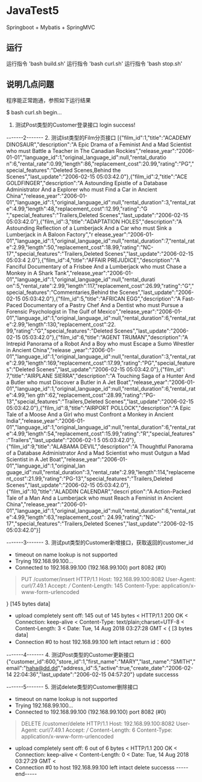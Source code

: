 # JavaTest5
Springboot + Mybatis + SpringMVC

## 运行
运行指令 'bash build.sh'
运行指令 'bash curl.sh'
运行指令 'bash stop.sh'

## 说明几点问题
程序能正常跑通，参照如下运行结果

$ bash curl.sh
begin...

1. 测试Post类型的Customer登录接口
login success!

-------2-------
2. 测试list类型的Film分页接口
[{"film_id":1,"title":"ACADEMY DINOSAUR","description":"A Epic Drama of a Feminist And a Mad Scientist who must Battle a Teacher in The Canadian Rockies","release_year":"2006-01-01","language_id":1,"original_language_id":null,"rental_duratio
n":6,"rental_rate":0.99,"length":86,"replacement_cost":20.99,"rating":"PG","special_features":"Deleted Scenes,Behind the Scenes","last_update":"2006-02-15 05:03:42.0"},{"film_id":2,"title":"ACE GOLDFINGER","description":"A Astounding Epistle
 of a Database Administrator And a Explorer who must Find a Car in Ancient China","release_year":"2006-01-01","language_id":1,"original_language_id":null,"rental_duration":3,"rental_rate":4.99,"length":48,"replacement_cost":12.99,"rating":"G
","special_features":"Trailers,Deleted Scenes","last_update":"2006-02-15 05:03:42.0"},{"film_id":3,"title":"ADAPTATION HOLES","description":"A Astounding Reflection of a Lumberjack And a Car who must Sink a Lumberjack in A Baloon Factory","r
elease_year":"2006-01-01","language_id":1,"original_language_id":null,"rental_duration":7,"rental_rate":2.99,"length":50,"replacement_cost":18.99,"rating":"NC-17","special_features":"Trailers,Deleted Scenes","last_update":"2006-02-15 05:03:4
2.0"},{"film_id":4,"title":"AFFAIR PREJUDICE","description":"A Fanciful Documentary of a Frisbee And a Lumberjack who must Chase a Monkey in A Shark Tank","release_year":"2006-01-01","language_id":1,"original_language_id":null,"rental_durati
on":5,"rental_rate":2.99,"length":117,"replacement_cost":26.99,"rating":"G","special_features":"Commentaries,Behind the Scenes","last_update":"2006-02-15 05:03:42.0"},{"film_id":5,"title":"AFRICAN EGG","description":"A Fast-Paced Documentary
 of a Pastry Chef And a Dentist who must Pursue a Forensic Psychologist in The Gulf of Mexico","release_year":"2006-01-01","language_id":1,"original_language_id":null,"rental_duration":6,"rental_rate":2.99,"length":130,"replacement_cost":22.
99,"rating":"G","special_features":"Deleted Scenes","last_update":"2006-02-15 05:03:42.0"},{"film_id":6,"title":"AGENT TRUMAN","description":"A Intrepid Panorama of a Robot And a Boy who must Escape a Sumo Wrestler in Ancient China","release
_year":"2006-01-01","language_id":1,"original_language_id":null,"rental_duration":3,"rental_rate":2.99,"length":169,"replacement_cost":17.99,"rating":"PG","special_features":"Deleted Scenes","last_update":"2006-02-15 05:03:42.0"},{"film_id":
7,"title":"AIRPLANE SIERRA","description":"A Touching Saga of a Hunter And a Butler who must Discover a Butler in A Jet Boat","release_year":"2006-01-01","language_id":1,"original_language_id":null,"rental_duration":6,"rental_rate":4.99,"len
gth":62,"replacement_cost":28.99,"rating":"PG-13","special_features":"Trailers,Deleted Scenes","last_update":"2006-02-15 05:03:42.0"},{"film_id":8,"title":"AIRPORT POLLOCK","description":"A Epic Tale of a Moose And a Girl who must Confront a
 Monkey in Ancient India","release_year":"2006-01-01","language_id":1,"original_language_id":null,"rental_duration":6,"rental_rate":4.99,"length":54,"replacement_cost":15.99,"rating":"R","special_features":"Trailers","last_update":"2006-02-1
5 05:03:42.0"},{"film_id":9,"title":"ALABAMA DEVIL","description":"A Thoughtful Panorama of a Database Administrator And a Mad Scientist who must Outgun a Mad Scientist in A Jet Boat","release_year":"2006-01-01","language_id":1,"original_lan
guage_id":null,"rental_duration":3,"rental_rate":2.99,"length":114,"replacement_cost":21.99,"rating":"PG-13","special_features":"Trailers,Deleted Scenes","last_update":"2006-02-15 05:03:42.0"},{"film_id":10,"title":"ALADDIN CALENDAR","descri
ption":"A Action-Packed Tale of a Man And a Lumberjack who must Reach a Feminist in Ancient China","release_year":"2006-01-01","language_id":1,"original_language_id":null,"rental_duration":6,"rental_rate":4.99,"length":63,"replacement_cost":
24.99,"rating":"NC-17","special_features":"Trailers,Deleted Scenes","last_update":"2006-02-15 05:03:42.0"}]

-------3-------
3. 测试put类型的Customer新增接口，获取返回的customer_id
* timeout on name lookup is not supported
*   Trying 192.168.99.100...
* Connected to 192.168.99.100 (192.168.99.100) port 8082 (#0)
> PUT /customer/insert HTTP/1.1
> Host: 192.168.99.100:8082
> User-Agent: curl/7.49.1
> Accept: */*
> Content-Length: 145
> Content-Type: application/x-www-form-urlencoded
>
} [145 bytes data]
* upload completely sent off: 145 out of 145 bytes
< HTTP/1.1 200 OK
< Connection: keep-alive
< Content-Type: text/plain;charset=UTF-8
< Content-Length: 3
< Date: Tue, 14 Aug 2018 03:27:28 GMT
<
{ [3 bytes data]
* Connection #0 to host 192.168.99.100 left intact
return id：600

-------4-------
4. 测试Post类型的Customer更新接口
{"customer_id":600,"store_id":1,"first_name":"MARY","last_name":"SMITH","email":"haha@dd.dd","address_id":5,"active":true,"create_date":"2006-02-14 22:04:36","last_update":"2006-02-15 04:57:20"}
update successs

-------5-------
5. 测试delete类型的Customer删除接口
* timeout on name lookup is not supported
*   Trying 192.168.99.100...
* Connected to 192.168.99.100 (192.168.99.100) port 8082 (#0)
> DELETE /customer/delete HTTP/1.1
> Host: 192.168.99.100:8082
> User-Agent: curl/7.49.1
> Accept: */*
> Content-Length: 6
> Content-Type: application/x-www-form-urlencoded
>
* upload completely sent off: 6 out of 6 bytes
< HTTP/1.1 200 OK
< Connection: keep-alive
< Content-Length: 0
< Date: Tue, 14 Aug 2018 03:27:29 GMT
<
* Connection #0 to host 192.168.99.100 left intact
delete successs
-----end-----
